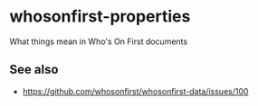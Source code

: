 # whosonfirst-properties

What things mean in Who's On First documents

## See also

* https://github.com/whosonfirst/whosonfirst-data/issues/100
